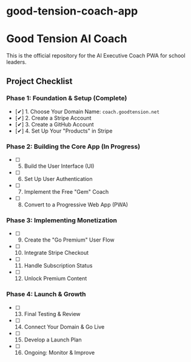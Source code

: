 # good-tension-coach-app
# Good Tension AI Coach

This is the official repository for the AI Executive Coach PWA for school leaders.

## Project Checklist

### Phase 1: Foundation & Setup (Complete)
* [✔] 1. Choose Your Domain Name: `coach.goodtension.net`
* [✔] 2. Create a Stripe Account
* [✔] 3. Create a GitHub Account
* [✔] 4. Set Up Your "Products" in Stripe

### Phase 2: Building the Core App (In Progress)
* [ ] 5. Build the User Interface (UI)
* [ ] 6. Set Up User Authentication
* [ ] 7. Implement the Free "Gem" Coach
* [ ] 8. Convert to a Progressive Web App (PWA)

### Phase 3: Implementing Monetization
* [ ] 9. Create the "Go Premium" User Flow
* [ ] 10. Integrate Stripe Checkout
* [ ] 11. Handle Subscription Status
* [ ] 12. Unlock Premium Content

### Phase 4: Launch & Growth
* [ ] 13. Final Testing & Review
* [ ] 14. Connect Your Domain & Go Live
* [ ] 15. Develop a Launch Plan
* [ ] 16. Ongoing: Monitor & Improve
